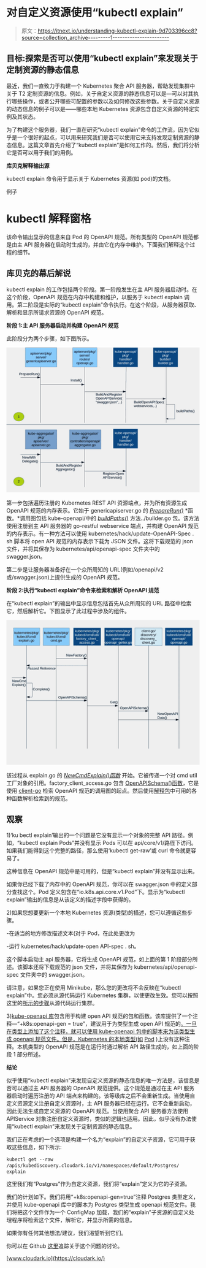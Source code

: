 # 对自定义资源使用“kubectl explain”

> 原文：<https://itnext.io/understanding-kubectl-explain-9d703396cc8?source=collection_archive---------1----------------------->

## 目标:探索是否可以使用“kubectl explain”来发现关于定制资源的静态信息

最近，我们一直致力于构建一个 Kubernetes 聚合 API 服务器，帮助发现集群中关于 T2 定制资源的信息。例如，关于自定义资源的静态信息可以是—可以对其执行哪些操作，或者公开哪些可配置的参数以及如何修改这些参数。关于自定义资源的动态信息的例子可以是——哪些本地 Kubernetes 资源包含自定义资源的特定实例及其状态。

为了构建这个服务器，我们一直在研究“kubectl explain”命令的工作流，因为它似乎是一个很好的起点，可以用来研究我们是否可以使用它来支持发现定制资源的静态信息。这篇文章首先介绍了“kubectl explain”是如何工作的。然后，我们将分析它是否可以用于我们的用例。

**库贝克解释输出源**

kubectl explain 命令用于显示关于 Kubernetes 资源(如 pod)的文档。

例子

# kubectl 解释窗格

该命令输出显示的信息来自 Pod 的 OpenAPI 规范。所有类型的 OpenAPI 规范都是由主 API 服务器在启动时生成的，并由它在内存中维护。下面我们解释这个过程的细节。

## 库贝克的幕后解说

kubectl explain 的工作包括两个阶段。第一阶段发生在主 API 服务器启动时。在这个阶段，OpenAPI 规范在内存中构建和维护，以服务于 kubectl explain 调用。第二阶段是实际的“kubectl explain”命令执行。在这个阶段，从服务器获取、解析和显示所请求资源的 OpenAPI 规范。

**阶段 1:主 API 服务器启动并构建 OpenAPI 规范**

此阶段分为两个步骤，如下图所示。

![](img/d0e4572b1a89fe34ca7b17d0b80ad415.png)

第一步包括遍历注册的 Kubernetes REST API 资源端点，并为所有资源生成 OpenAPI 规范的内存表示。它始于 genericapiserver.go 的 [*PrepareRun()*](https://github.com/kubernetes/kubernetes/blob/master/staging/src/k8s.io/apiserver/pkg/server/genericapiserver.go#L240) *函数。*调用图包括 kube-openapi/中的 [*buildPaths()*](https://github.com/kubernetes/kubernetes/blob/master/vendor/k8s.io/kube-openapi/pkg/builder/openapi.go#L196) 方法../builder.go 包。该方法使用注册到主 API 服务器的 go-restful webservice 端点，并构建 OpenAPI 规范的内存表示。有一种方法可以使用 kubernetes/hack/update-OpenAPI-Spec . sh 脚本将 open API 规范的内存表示下载为 JSON 文件。这将下载规范的 json 文件，并将其保存为 kubernetes/api/openapi-spec 文件夹中的 swagger.json。

第二步是让服务器准备好在一个众所周知的 URL(例如/openapi/v2 或/swagger.json)上提供生成的 OpenAPI 规范。

**阶段 2:执行“kubectl explain”命令来检索和解析 OpenAPI 规范**

在“kubectl explain”的输出中显示信息包括首先从众所周知的 URL 路径中检索它，然后解析它。下图显示了此过程中涉及的组件。

![](img/0e7cb75d13fe59e400e39b43406a5ef5.png)

该过程从 explain.go 的 [*NewCmdExplain()函数*](https://github.com/kubernetes/kubernetes/blob/master/pkg/kubectl/cmd/explain.go#L73) 开始。它被传递一个对 cmd util 工厂对象的引用。factory_client_access.go 包含 [OpenAPISchema()函数](https://github.com/kubernetes/kubernetes/blob/master/pkg/kubectl/cmd/util/factory_client_access.go#L175)，它是使用 [client-go](https://github.com/kubernetes/kubernetes/blob/master/staging/src/k8s.io/client-go/discovery/discovery_client.go#L386) 检索 OpenAPI 规范的调用图的起点。然后使用[解释包](https://github.com/kubernetes/kubernetes/tree/master/pkg/kubectl/explain)中可用的各种函数解析检索到的规范。

## 观察

1)‘ku bectl explain’输出的一个问题是它没有显示一个对象的完整 API 路径。例如，“kubectl explain Pods”并没有显示 Pods 可以在 api/core/v1/路径下访问。如果我们能得到这个完整的路径，那么使用‘kubectl get-raw’或 curl 命令就更容易了。

这种信息在 OpenAPI 规范中是可用的，但是“kubectl explain”并没有显示出来。

如果你已经下载了内存中的 OpenAPI 规范，你可以在 swagger.json 中的定义部分查找这个。Pod 定义包含在“io.k8s.api.core.v1.Pod”下。显示为“kubectl explain”输出的信息是从该定义的描述字段中获得的。

2)如果您想要更新一个本地 Kubernetes 资源(类型)的描述，您可以遵循这些步骤。

-在适当的地方修改描述文本(对于 Pod，在此处更改为

-运行 kubernetes/hack/update-open API-spec . sh。

这个脚本启动主 api 服务器，它将生成 OpenAPI 规范，如上面的第 1 阶段部分所述。该脚本还将下载规范的 json 文件，并将其保存为 kubernetes/api/openapi-spec 文件夹中的 swagger.json。

请注意，如果您正在使用 Minikube，那么您的更改将不会反映在“kubectl explain”中。您必须从源代码运行 Kubernetes 集群，以使更改生效。您可以按照这里的[所示的步骤](https://dzone.com/articles/easy-step-by-step-local-kubernetes-source-code-cha)从源代码运行集群。

3)[kube-openapi 库](https://github.com/kubernetes/kube-openapi)包含用于构建 open API 规范的包和函数。该库提供了一个注释—“+k8s:openapi-gen = true”，建议用于为类型生成 open API 规范的[。一旦在类型上添加了这个注释，就可以使用 kube-openapi 包中的脚本来为该类型生成 openapi 规范文件。但是，Kubernetes 的本地类型(如](https://github.com/kubernetes/kube-openapi/issues/96) [Pod](https://github.com/kubernetes/kubernetes/blob/master/staging/src/k8s.io/api/core/v1/types.go#L3076) )上没有这种注释。本机类型的 OpenAPI 规范是在运行时通过解析 API 路径生成的，如上面的阶段 1 部分所述。

**结论**

似乎使用“kubectl explain”来发现自定义资源的静态信息的唯一方法是，该信息是否可以通过主 API 服务器的 OpenAPI 规范提供。这个规范是通过在主 API 服务器启动时遍历注册的 API 端点来构建的。该等级库之后不会重新生成。当使用自定义资源定义注册自定义资源时，主 API 服务器已经在运行。它不会重新启动，因此无法生成自定义资源的 OpenAPI 规范。当使用聚合 API 服务器方法使用 APIService 对象注册自定义资源时，类似的逻辑也适用。因此，似乎没有办法使用“kubectl explain”来发现关于定制资源的静态信息。

我们正在考虑的一个选项是构建一个名为“explain”的自定义子资源，它可用于获取这些信息，如下所示:

```
kubectl get --raw /apis/kubediscovery.cloudark.io/v1/namespaces/default/Postgres/
explain
```

这里我们有“Postgres”作为自定义资源，我们将“explain”定义为它的子资源。

我们的计划如下。我们将用“+k8s:openapi-gen=true”注释 Postgres 类型定义，并使用 kube-openapi 库中的脚本为 Postgres 类型生成 openapi 规范文件。我们将把这个文件作为一个 ConfigMap 加载，我们的“explain”子资源的自定义处理程序将检索这个文件，解析它，并显示所需的信息。

如果你有任何其他想法/建议，我们渴望听到它们。

你可以在 Github [这里](https://github.com/kubernetes/kube-openapi/issues/97)追踪关于这个问题的讨论。

[www.cloudark.io](https://cloudark.io/)